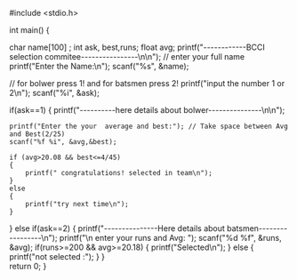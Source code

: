#include <stdio.h>

int main()
{

 char name[100] ;
 int ask, best,runs;
 float avg; 
  printf("------------BCCI selection commitee----------------\n\n");
// enter your full name 
  printf("Enter the Name:\n");
  scanf("%s", &name);
  
 // for bolwer press 1! and for batsmen press 2!
    printf("input the number 1 or 2\n");
    scanf("%i", &ask);

 if(ask==1)
  {
    printf("----------here details about bolwer---------------\n\n");

    printf("Enter the your  average and best:"); // Take space between Avg and Best(2/25)
    scanf("%f %i", &avg,&best); 
  
    if (avg>20.08 && best<=4/45) 
    {
        printf(" congratulations! selected in team\n");
    }
    else
    {
        printf("try next time\n");
    }
  
  }
    else if(ask==2)
  {
    printf("---------------Here details about batsmen-----------------\n");
    printf("\n enter your runs and Avg: ");
    scanf("%d %f", &runs, &avg);
    if(runs>=200 && avg>=20.18)
    {
     printf("Selected\n");
    }
    else 
    {
      printf("not selected :");
    }
  }  
   return 0;
} 

